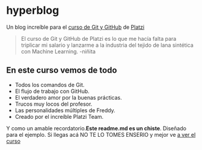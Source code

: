 # hyperblog
Un blog increíble para el [curso de Git y GitHub](https://platzi.com/cursos/git-github/ "curso de Git y GitHub") de [Platzi](https://platzi.com/"Platzi")
>El curso de Git y GitHub de Platzi es lo que me hacía falta para triplicar mi salario y lanzarme a la industria del tejido de lana sintética con Machine Learning.
> -niñita

## En este curso vemos de todo
- Todos los comandos de Git.
- El flujo de trabajo con GitHub.
- El verdadero amor por la buenas prácticas.
- Trucos muy locos del profesor.
- Las personalidades múltiples de Freddy.
- Creado por el increíble Platzi Team.

Y como un amable recordatorio.**Este readme.md es un chiste**. Diseñado para el ejemplo. Si llegas acá NO TE LO TOMES ENSERIO y mejor ve [a ver el curso](https://platzi.com/cursos/git-github/ "a ver el curso")


 

